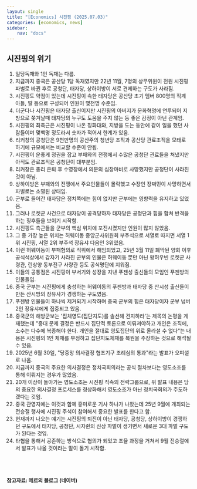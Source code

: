 ```yaml
---
layout: single
title: "[Economics] 시진핑 (2025.07.03)"
categories: [economics, news]
sidebar:
    nav: "docs"
---
```


## 시진핑의 위기
1. 일당독재와 1인 독재는 다름.
1. 지금까지 중국은 공산당 1당 독재였지만 22년 11월, 7명의 상무위원이 전원 시진핑 파벌로 바뀐 후로 공청단, 태자당, 상하이방이 서로 견제하는 구도가 사라짐.
1. 시진핑도 약점이 있는데 시진핑이 속한 태자당은 공산당 초기 멤버 800명의 직계 아들, 딸 등으로 구성되어 인원이 몇천명 수준임.
1. 더군다나 시진핑은 태자당 출신이지만 시진핑의 아버지가 문화혁명에 연루되어 지방으로 쫒겨날때 태자당의 누구도 도움을 주지 않는 등 좋은 감정이 아닌 관계임.
1. 시진핑의 최측근은 시진핑이 나온 칭화대와, 지방을 도는 동안에 같이 일을 했던 사람들이며 몇백명 정도라서 숫자가 적어서 한계가 있음.
1. 리커창의 공청단은 9천만명의 공산주의 청년당 조직과 공산당 관료조직을 모태로 하기에 규모에서는 비교할 수준이 안됨.
1. 시진핑이 운좋게 정권을 잡고 부패와의 전쟁에서 수많은 공청단 관료들을 쳐냈지만 아직도 관료조직은 공청단이 대부분임.
1. 리커창은 총리 은퇴 후 수영장에서 의문의 심장마비로 사망했지만 공청단이 사라진 것이 아님.
1. 상하이방은 부패와의 전쟁에서 주요인물들이 몰락했고 수장인 장쩌민이 사망하면서 파벌로는 소멸된 상태임.
1. 군부로 들어간 태자당은 정치쪽에는 힘이 없지만 군부에는 영향력을 유지하고 있었음.
1. 그러나 로켓군 사건으로 태자당이 공격당하자 태자당은 공청단과 힘을 합쳐 반격을 하는 징후들을 보이기 시작함.
1. 시진핑도 측근들을 군부의 핵심 위치에 포진시켰지만 인원이 많지 않았음.
1. 그 중 가장 높은 위치는 허웨이동 중앙군사위원회 부주석으로 서열로 따지면 서열 1위 시진핑, 서열 2위 부주석 장유샤 다음인 3위였음.
1. 이런 허웨이동이 부패혐의로 직위에서 해임되었고, 25년 3월 11일 폐막된 양회 이후 공식석상에서 갑자기 사라진 군부의 인물은 허웨이동 뿐만 아닌 왕허우빈 로켓군 사령관, 린상양 동부전구 사량관 등도 공식명단에 지워짐.
1. 이들의 공통점은 시진핑이 부서기와 성장을 지낸 푸젠성 출신들의 모임인 푸젠방의 인물들임.
1. 중국 군부는 시진핑에게 충성하는 허웨이동의 푸젠방과 태자당 중 산시성 출신들이 만든 산시방의 장유사가 경쟁하는 구도였음.
1. 푸젠방 인물들이 하나씩 제거되기 시작하며 중국 군부의 힘은 태자당이자 군부 넘버2인 장유샤에게 집중되고 있음.
1. 중국군의 해방군보는 '집체영도(집단지도)를 솔선해 견지하라'는 제목의 논평을 게재했는데 "중대 문제 결정은 반드시 집단적 토론으로 이뤄져야하고 개인은 조직에, 소수는 다수에 복종해야 한다. 개인을 절대로 영도집단의 위로 올라설 수 없다"는 내용은 시진핑의 1인 체재를 부정하고 집단지도체재를 복원을 주장하는 것으로 해석될 수 있음.
1. 2025년 6월 30일, "당중앙 의사결정 협조기구 조례심의 통과"라는 발표가 오피셜로 나옴.
1. 지금까지 중국의 주요한 의사결정은 정치국회의라는 공식 절차보다는 영도소조를 통해 이뤄지는 경우가 많았음.
1. 20개 이상이 돌아가는 영도소조는 시진핑 직속의 전략그룹으로, 위 발표 내용은 당의 중요한 의사결정 프로세스를 정상화해서 영도소조가 아닌 정치국회의가 주도하겠다는 것임.
1. 중국 관영지에는 이것과 함께 흥미로운 기사 하나가 나왔는데 25년 9월에 개최되는 전승절 행사에 시진핑 주석이 참여해서 중요한 발표를 한다고 함.
1. 현재까지 나오는 얘기는 시진핑의 퇴진이 아닌 태자당, 공청당, 상하이방이 경쟁하던 구도에서 태자당, 공청단, 시자쥔의 신상 파벌이 생기면서 새로운 3대 파벌 구도가 된다는 것임.
1. 타협을 통해서 공존하는 방식으로 협의가 되었고 조율 과정을 거쳐서 9월 전승절에서 발표가 나올 것이라는 말이 돌기 시작함.


<br/>
<br/>

#### 참고자료: 메르의 블로그 (네이버)